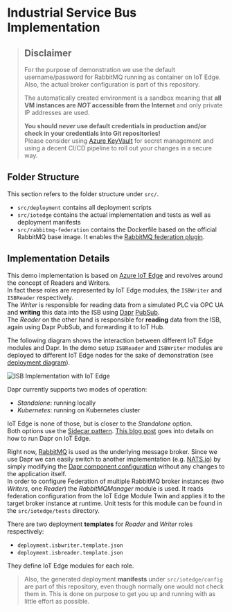 # Industrial Service Bus Implementation

> ## Disclaimer
>
> For the purpose of demonstration we use the default username/password for RabbitMQ running as container on IoT Edge.
> Also, the actual broker configuration is part of this repository.
>
> The automatically created environment is a sandbox meaning that __all VM instances are _NOT_ accessible from the Internet__ and only private IP addresses are used.
>
> __You should _never_ use default credentials in production and/or check in your credentials into Git repositories!__  
> Please consider using [Azure KeyVault](https://docs.microsoft.com/en-us/azure/key-vault/basic-concepts) for secret management and using a decent CI/CD pipeline to roll out your changes in a secure way.

## Folder Structure

This section refers to the folder structure under `src/`.

- `src/deployment` contains all deployment scripts
- `src/iotedge` contains the actual implementation and tests as well as deployment manifests
- `src/rabbitmq-federation` contains the Dockerfile based on the official RabbitMQ base image. It enables the [RabbitMQ federation plugin](https://www.rabbitmq.com/federation.html).

## Implementation Details

This demo implementation is based on [Azure IoT Edge](https://docs.microsoft.com/en-us/azure/iot-edge/about-iot-edge) and revolves around the concept of Readers and Writers.  
In fact these roles are represented by IoT Edge modules, the `ISBWriter` and `ISBReader` respectively.  
The _Writer_ is responsible for reading data from a simulated PLC via OPC UA and __writing__ this data into the ISB using [Dapr](https://dapr.io/) [PubSub](https://github.com/dapr/samples/tree/master/4.pub-sub).  
The _Reader_ on the other hand is responsible for __reading__ data from the ISB, again using Dapr PubSub, and forwarding it to IoT Hub.

The following diagram shows the interaction between different IoT Edge modules and Dapr. In the demo setup `ISBReader` and `ISBWriter` modules are deployed to different IoT Edge nodes for the sake of demonstration (see [deployment diagram](deployment/img/deployment.png)).

![ISB Implementation with IoT Edge](img/isb_iotedge1.png)

Dapr currently supports two modes of operation:

- _Standalone_: running locally
- _Kubernetes_: running on Kubernetes cluster

IoT Edge is none of those, but is closer to the _Standalone_ option.  
Both options use the [Sidecar pattern](https://docs.microsoft.com/en-us/azure/architecture/patterns/sidecar). [This blog post](https://medium.com/@vslepakov/dapr-on-azure-iot-edge-31c7020c8cda) goes into details on how to run Dapr on IoT Edge.  

Right now, [RabbitMQ](https://www.rabbitmq.com/) is used as the underlying message broker.
Since we use Dapr we can easily switch to another implementation (e.g. [NATS.io](https://nats.io/)) by simply modifying the [Dapr component configuration](iotedge/modules/ISBWriter/components/rabbitmq.yaml) without any changes to the application itself.  
In order to configure Federation of multiple RabbitMQ broker instances (two _Writers_, one _Reader_) the _RabbitMQManager_ module is used. It reads federation configuration from the IoT Edge Module Twin and applies it to the target broker instance at runtime. Unit tests for this module can be found in the `src/iotedge/tests` directory.

There are two deployment __templates__ for _Reader_ and _Writer_ roles respectively:

- `deployment.isbwriter.template.json`
- `deployment.isbreader.template.json`

They define IoT Edge modules for each role.

> Also, the generated deployment __manifests__ under `src/iotedge/config` are part of this repository, even though normally one would not check them in.
This is done on purpose to get you up and running with as little effort as possible.
